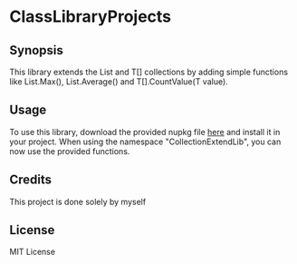 # ClassLibraryProjects

## Synopsis

This library extends the List<T> and T[] collections by adding simple functions like List<T>.Max(), List<T>.Average() and T[].CountValue(T value).
  
## Usage

To use this library, download the provided nupkg file [here](https://github.com/MSGvanEmmerloot/lib/tree/master/CollectionExtendLib) and install it in your project.
When using the namespace "CollectionExtendLib", you can now use the provided functions.

## Credits

This project is done solely by myself

## License

MIT License
